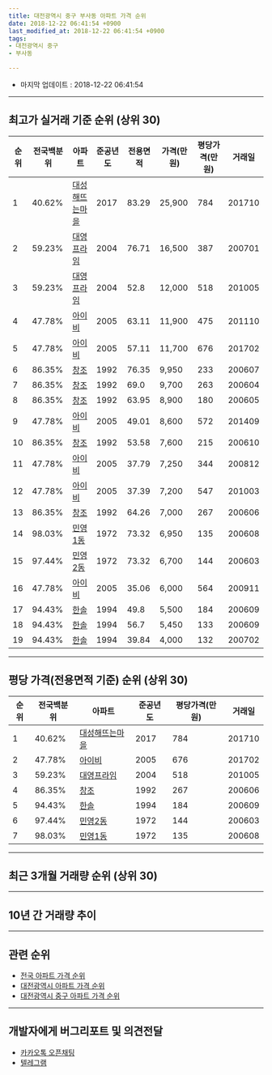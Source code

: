```yaml
---
title: 대전광역시 중구 부사동 아파트 가격 순위
date: 2018-12-22 06:41:54 +0900
last_modified_at: 2018-12-22 06:41:54 +0900
tags:
- 대전광역시 중구
- 부사동

---
```


* 마지막 업데이트 : 2018-12-22 06:41:54

---

## 최고가 실거래 기준 순위 (상위 30)


|순위|전국백분위|아파트|준공년도|전용면적|가격(만원)|평당가격(만원)|거래일|
|---|---|---|---|---|---|---|---|
|1|40.62%|[대성해뜨는마을](https://search.naver.com/search.naver?query=%EB%8C%80%EC%A0%84%EA%B4%91%EC%97%AD%EC%8B%9C+%EC%A4%91%EA%B5%AC+%EB%B6%80%EC%82%AC%EB%8F%99+%EB%8C%80%EC%84%B1%ED%95%B4%EB%9C%A8%EB%8A%94%EB%A7%88%EC%9D%84)|2017|83.29|25,900|784|201710|
|2|59.23%|[대영프라임](https://search.naver.com/search.naver?query=%EB%8C%80%EC%A0%84%EA%B4%91%EC%97%AD%EC%8B%9C+%EC%A4%91%EA%B5%AC+%EB%B6%80%EC%82%AC%EB%8F%99+%EB%8C%80%EC%98%81%ED%94%84%EB%9D%BC%EC%9E%84)|2004|76.71|16,500|387|200701|
|3|59.23%|[대영프라임](https://search.naver.com/search.naver?query=%EB%8C%80%EC%A0%84%EA%B4%91%EC%97%AD%EC%8B%9C+%EC%A4%91%EA%B5%AC+%EB%B6%80%EC%82%AC%EB%8F%99+%EB%8C%80%EC%98%81%ED%94%84%EB%9D%BC%EC%9E%84)|2004|52.8|12,000|518|201005|
|4|47.78%|[아이비](https://search.naver.com/search.naver?query=%EB%8C%80%EC%A0%84%EA%B4%91%EC%97%AD%EC%8B%9C+%EC%A4%91%EA%B5%AC+%EB%B6%80%EC%82%AC%EB%8F%99+%EC%95%84%EC%9D%B4%EB%B9%84)|2005|63.11|11,900|475|201110|
|5|47.78%|[아이비](https://search.naver.com/search.naver?query=%EB%8C%80%EC%A0%84%EA%B4%91%EC%97%AD%EC%8B%9C+%EC%A4%91%EA%B5%AC+%EB%B6%80%EC%82%AC%EB%8F%99+%EC%95%84%EC%9D%B4%EB%B9%84)|2005|57.11|11,700|676|201702|
|6|86.35%|[창조](https://search.naver.com/search.naver?query=%EB%8C%80%EC%A0%84%EA%B4%91%EC%97%AD%EC%8B%9C+%EC%A4%91%EA%B5%AC+%EB%B6%80%EC%82%AC%EB%8F%99+%EC%B0%BD%EC%A1%B0)|1992|76.35|9,950|233|200607|
|7|86.35%|[창조](https://search.naver.com/search.naver?query=%EB%8C%80%EC%A0%84%EA%B4%91%EC%97%AD%EC%8B%9C+%EC%A4%91%EA%B5%AC+%EB%B6%80%EC%82%AC%EB%8F%99+%EC%B0%BD%EC%A1%B0)|1992|69.0|9,700|263|200604|
|8|86.35%|[창조](https://search.naver.com/search.naver?query=%EB%8C%80%EC%A0%84%EA%B4%91%EC%97%AD%EC%8B%9C+%EC%A4%91%EA%B5%AC+%EB%B6%80%EC%82%AC%EB%8F%99+%EC%B0%BD%EC%A1%B0)|1992|63.95|8,900|180|200605|
|9|47.78%|[아이비](https://search.naver.com/search.naver?query=%EB%8C%80%EC%A0%84%EA%B4%91%EC%97%AD%EC%8B%9C+%EC%A4%91%EA%B5%AC+%EB%B6%80%EC%82%AC%EB%8F%99+%EC%95%84%EC%9D%B4%EB%B9%84)|2005|49.01|8,600|572|201409|
|10|86.35%|[창조](https://search.naver.com/search.naver?query=%EB%8C%80%EC%A0%84%EA%B4%91%EC%97%AD%EC%8B%9C+%EC%A4%91%EA%B5%AC+%EB%B6%80%EC%82%AC%EB%8F%99+%EC%B0%BD%EC%A1%B0)|1992|53.58|7,600|215|200610|
|11|47.78%|[아이비](https://search.naver.com/search.naver?query=%EB%8C%80%EC%A0%84%EA%B4%91%EC%97%AD%EC%8B%9C+%EC%A4%91%EA%B5%AC+%EB%B6%80%EC%82%AC%EB%8F%99+%EC%95%84%EC%9D%B4%EB%B9%84)|2005|37.79|7,250|344|200812|
|12|47.78%|[아이비](https://search.naver.com/search.naver?query=%EB%8C%80%EC%A0%84%EA%B4%91%EC%97%AD%EC%8B%9C+%EC%A4%91%EA%B5%AC+%EB%B6%80%EC%82%AC%EB%8F%99+%EC%95%84%EC%9D%B4%EB%B9%84)|2005|37.39|7,200|547|201003|
|13|86.35%|[창조](https://search.naver.com/search.naver?query=%EB%8C%80%EC%A0%84%EA%B4%91%EC%97%AD%EC%8B%9C+%EC%A4%91%EA%B5%AC+%EB%B6%80%EC%82%AC%EB%8F%99+%EC%B0%BD%EC%A1%B0)|1992|64.26|7,000|267|200606|
|14|98.03%|[민영1동](https://search.naver.com/search.naver?query=%EB%8C%80%EC%A0%84%EA%B4%91%EC%97%AD%EC%8B%9C+%EC%A4%91%EA%B5%AC+%EB%B6%80%EC%82%AC%EB%8F%99+%EB%AF%BC%EC%98%811%EB%8F%99)|1972|73.32|6,950|135|200608|
|15|97.44%|[민영2동](https://search.naver.com/search.naver?query=%EB%8C%80%EC%A0%84%EA%B4%91%EC%97%AD%EC%8B%9C+%EC%A4%91%EA%B5%AC+%EB%B6%80%EC%82%AC%EB%8F%99+%EB%AF%BC%EC%98%812%EB%8F%99)|1972|73.32|6,700|144|200603|
|16|47.78%|[아이비](https://search.naver.com/search.naver?query=%EB%8C%80%EC%A0%84%EA%B4%91%EC%97%AD%EC%8B%9C+%EC%A4%91%EA%B5%AC+%EB%B6%80%EC%82%AC%EB%8F%99+%EC%95%84%EC%9D%B4%EB%B9%84)|2005|35.06|6,000|564|200911|
|17|94.43%|[한솔](https://search.naver.com/search.naver?query=%EB%8C%80%EC%A0%84%EA%B4%91%EC%97%AD%EC%8B%9C+%EC%A4%91%EA%B5%AC+%EB%B6%80%EC%82%AC%EB%8F%99+%ED%95%9C%EC%86%94)|1994|49.8|5,500|184|200609|
|18|94.43%|[한솔](https://search.naver.com/search.naver?query=%EB%8C%80%EC%A0%84%EA%B4%91%EC%97%AD%EC%8B%9C+%EC%A4%91%EA%B5%AC+%EB%B6%80%EC%82%AC%EB%8F%99+%ED%95%9C%EC%86%94)|1994|56.7|5,450|133|200609|
|19|94.43%|[한솔](https://search.naver.com/search.naver?query=%EB%8C%80%EC%A0%84%EA%B4%91%EC%97%AD%EC%8B%9C+%EC%A4%91%EA%B5%AC+%EB%B6%80%EC%82%AC%EB%8F%99+%ED%95%9C%EC%86%94)|1994|39.84|4,000|132|200702|


---

## 평당 가격(전용면적 기준) 순위 (상위 30)


|순위|전국백분위|아파트|준공년도|평당가격(만원)|거래일|
|---|---|---|---|---|---|
|1|40.62%|[대성해뜨는마을](https://search.naver.com/search.naver?query=%EB%8C%80%EC%A0%84%EA%B4%91%EC%97%AD%EC%8B%9C+%EC%A4%91%EA%B5%AC+%EB%B6%80%EC%82%AC%EB%8F%99+%EB%8C%80%EC%84%B1%ED%95%B4%EB%9C%A8%EB%8A%94%EB%A7%88%EC%9D%84)|2017|784|201710|
|2|47.78%|[아이비](https://search.naver.com/search.naver?query=%EB%8C%80%EC%A0%84%EA%B4%91%EC%97%AD%EC%8B%9C+%EC%A4%91%EA%B5%AC+%EB%B6%80%EC%82%AC%EB%8F%99+%EC%95%84%EC%9D%B4%EB%B9%84)|2005|676|201702|
|3|59.23%|[대영프라임](https://search.naver.com/search.naver?query=%EB%8C%80%EC%A0%84%EA%B4%91%EC%97%AD%EC%8B%9C+%EC%A4%91%EA%B5%AC+%EB%B6%80%EC%82%AC%EB%8F%99+%EB%8C%80%EC%98%81%ED%94%84%EB%9D%BC%EC%9E%84)|2004|518|201005|
|4|86.35%|[창조](https://search.naver.com/search.naver?query=%EB%8C%80%EC%A0%84%EA%B4%91%EC%97%AD%EC%8B%9C+%EC%A4%91%EA%B5%AC+%EB%B6%80%EC%82%AC%EB%8F%99+%EC%B0%BD%EC%A1%B0)|1992|267|200606|
|5|94.43%|[한솔](https://search.naver.com/search.naver?query=%EB%8C%80%EC%A0%84%EA%B4%91%EC%97%AD%EC%8B%9C+%EC%A4%91%EA%B5%AC+%EB%B6%80%EC%82%AC%EB%8F%99+%ED%95%9C%EC%86%94)|1994|184|200609|
|6|97.44%|[민영2동](https://search.naver.com/search.naver?query=%EB%8C%80%EC%A0%84%EA%B4%91%EC%97%AD%EC%8B%9C+%EC%A4%91%EA%B5%AC+%EB%B6%80%EC%82%AC%EB%8F%99+%EB%AF%BC%EC%98%812%EB%8F%99)|1972|144|200603|
|7|98.03%|[민영1동](https://search.naver.com/search.naver?query=%EB%8C%80%EC%A0%84%EA%B4%91%EC%97%AD%EC%8B%9C+%EC%A4%91%EA%B5%AC+%EB%B6%80%EC%82%AC%EB%8F%99+%EB%AF%BC%EC%98%811%EB%8F%99)|1972|135|200608|


---

## 최근 3개월 거래량 순위 (상위 30)


<div style="width:100%;">
    <canvas id="deal_count_ranking" height="250"></canvas>
</div>


<script>
new Chart(document.getElementById("deal_count_ranking"), {
    type: 'horizontalBar',
    data: {
        labels: ['아이비'],
        datasets: [{
            label: '실거래 수',
            data: [1],
            borderColor: "rgba(255, 0, 128, 1)",
            backgroundColor: "rgba(255, 0, 128, 0.5)",
            fill: false,
        }]
    },
    options: {
        responsive: true,
        title: {
            display: true,
            text: '최근 3개월 거래량 순위'
        },
        tooltips: {
            mode: 'index',
            intersect: false,
            callbacks: {
                title: function(tooltipItems, data) {
                    return "실거래 수:";
                },
                label: function(tooltipItem, data) {
                    return data.labels[tooltipItem.index] + ": " + tooltipItem.xLabel;
                }
            }
        },
        hover: {
            mode: 'nearest',
            intersect: true
        },
        scales: {
            xAxes: [{
                display: true,
                scaleLabel: {
                    display: true,
                    labelString: '실거래 수'
                },
                ticks: {
                    suggestedMin: 0,
                }
            }],
            yAxes: [{
                display: true,
                ticks: {
                    autoSkip: false,
                    callback: function(value, index, values) {
                        if (value.length > 15)
                            return value.substr(0, 13) + "...";
                        else
                            return value;
                    }
                },
                scaleLabel: {
                    display: false,
                }
            }]
        }
    }
});

</script>


---

## 10년 간 거래량 추이


<div style="width:100%;">
    <canvas id="deal_progress" height="250"></canvas>
</div>

<script>
new Chart(document.getElementById("deal_progress"), {
    type: 'line',
    data: {
        labels: ['200812','200901','200902','200903','200904','200905','200906','200907','200908','200909','200910','200911','200912','201001','201002','201003','201004','201005','201006','201007','201008','201009','201010','201011','201012','201101','201102','201103','201104','201105','201106','201107','201108','201109','201110','201111','201112','201201','201202','201203','201204','201205','201206','201207','201208','201209','201210','201211','201212','201301','201302','201303','201304','201305','201306','201307','201308','201309','201310','201311','201312','201401','201402','201403','201404','201405','201406','201407','201408','201409','201410','201411','201412','201501','201502','201503','201504','201505','201506','201507','201508','201509','201510','201511','201512','201601','201602','201603','201604','201605','201606','201607','201608','201609','201610','201611','201612','201701','201702','201703','201704','201705','201706','201707','201708','201709','201710','201711','201712','201801','201802','201803','201804','201805','201806','201807','201808','201809','201810','201811','201812'],
        datasets: [{
            label: '실거래 수',
            pointRadius: 1,
            data: [3, 1, 3, 1, 2, 2, 3, 2, 3, 5, 3, 5, 1, 6, 1, 5, 6, 6, 2, 4, 3, 0, 2, 4, 5, 3, 2, 5, 7, 10, 2, 2, 4, 4, 3, 3, 0, 1, 1, 2, 3, 0, 1, 0, 0, 0, 2, 5, 0, 3, 3, 3, 5, 2, 3, 3, 2, 6, 1, 0, 1, 1, 2, 2, 1, 2, 4, 0, 2, 2, 2, 1, 2, 1, 1, 3, 1, 2, 1, 0, 0, 1, 5, 2, 2, 1, 1, 2, 2, 0, 3, 0, 1, 3, 2, 2, 3, 2, 4, 1, 0, 3, 1, 2, 0, 1, 3, 2, 1, 0, 4, 2, 2, 1, 2, 1, 3, 1, 0, 1, 0],
            borderColor: "rgba(255, 201, 14, 1)",
            backgroundColor: "rgba(255, 201, 14, 0.5)",
            fill: true,
        }]
    },
    options: {
        responsive: true,
        title: {
            display: true,
            text: '10년간 거래량 추이'
        },
        tooltips: {
            mode: 'index',
            intersect: false,
        },
        hover: {
            mode: 'nearest',
            intersect: true
        },
        scales: {
            xAxes: [{
                display: true,
                scaleLabel: {
                    display: true,
                    labelString: '년/월'
                }
            }],
            yAxes: [{
                display: true,
                ticks: {
                    suggestedMin: 0,
                },
                scaleLabel: {
                    display: true,
                    labelString: '실거래 수'
                }
            }]
        }
    }
});

</script>


---

## 관련 순위

- [전국 아파트 가격 순위](https://inasie.github.io/apt-ranking/전국)
- [대전광역시 아파트 가격 순위](https://inasie.github.io/apt-ranking/대전광역시)
- [대전광역시 중구 아파트 가격 순위](https://inasie.github.io/apt-ranking/대전광역시-중구)


---

## 개발자에게 버그리포트 및 의견전달

- [카카오톡 오픈채팅](https://open.kakao.com/o/gLJUAP4)
- [텔레그램](https://t.me/inasie)

